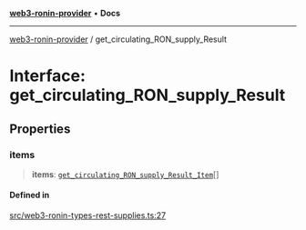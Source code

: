 [**web3-ronin-provider**](../README.md) • **Docs**

***

[web3-ronin-provider](../globals.md) / get\_circulating\_RON\_supply\_Result

# Interface: get\_circulating\_RON\_supply\_Result

## Properties

### items

> **items**: [`get_circulating_RON_supply_Result_Item`](get_circulating_RON_supply_Result_Item.md)[]

#### Defined in

[src/web3-ronin-types-rest-supplies.ts:27](https://github.com/chuacw/web3-ronin-provider/blob/4a5337409914c1435eb29cf10385b5e91a5e50ae/src/web3-ronin-types-rest-supplies.ts#L27)
